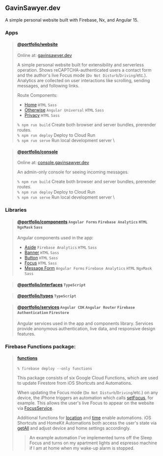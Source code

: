 ## GavinSawyer.dev
A simple personal website built with Firebase, Nx, and Angular 15.
### Apps
> #### [@portfolio/website](apps/website)
> 
> Online at: [gavinsawyer.dev](https://gavinsawyer.dev)
> 
> A simple personal website built for extensibility and serverless operation. Shows reCAPTCHA-authenticated users a contact form and the author's live Focus mode (`Do Not Disturb`/`Driving`/etc.). Analytics are collected on user interactions like scrolling, sending messages, and following links.
> 
> Route Components:
> - [Home](apps/website/src/app/routeComponents/home) `HTML` `Sass`
> - [Otherwise](apps/website/src/app/routeComponents/otherwise) `Angular Universal` `HTML` `Sass`
> - [Privacy](apps/website/src/app/routeComponents/privacy) `HTML` `Sass`
>
> `% npm run build` Create both browser and server bundles, prerender routes. \
> `% npm run deploy` Deploy to Cloud Run \
> `% npm run serve` Run local development server \

> #### [@portfolio/console](apps/console)
>
> Online at: [console.gavinsawyer.dev](https://console.gavinsawyer.dev)
>
> An admin-only console for seeing incoming messages.
>
> `% npm run build` Create both browser and server bundles, prerender routes. \
> `% npm run deploy` Deploy to Cloud Run \
> `% npm run serve` Run local development server \
### Libraries
> #### [@portfolio/components](libs/components) `Angular Forms` `Firebase Analytics` `HTML` `NgxMask` `Sass`
> 
> Angular components used in the app:
> - [Aside](libs/components/src/lib/aside) `Firebase Analytics` `HTML` `Sass`
> - [Banner](libs/components/src/lib/banner) `HTML` `Sass`
> - [Button](libs/components/src/lib/button) `HTML` `Sass`
> - [Focus](libs/components/src/lib/focus) `HTML` `Sass`
> - [Message Form](libs/components/src/lib/message-form) `Angular Forms` `Firebase Analytics` `HTML` `NgxMask` `Sass`

> #### [@portfolio/interfaces](libs/interfaces) `TypeScript`

> #### [@portfolio/types](libs/types) `TypeScript`

> #### [@portfolio/services](libs/services) `Angular CDK` `Angular Router` `Firebase Authentication` `Firestore`
> 
> Angular services used in the app and components library. Services provide anonymous authentication, live data, and responsive design features. 
### Firebase Functions package:
> #### [functions](functions)
> 
> `% firebase deploy --only functions`
>
> This package consists of six Google Cloud Functions, which are used to update Firestore from iOS Shortcuts and Automations.
>
> When updating the Focus mode (`Do Not Disturb`/`Driving`/etc.) on any device, the iPhone triggers an automation which calls [setFocus](functions/shortcuts/focus/set.js), for example. This allows the user's live Focus to appear on the website via [FocusService](libs/services/src/lib/focus.service.ts).
>
> Additional functions for [location](functions/shortcuts/location) and [time](functions/shortcuts/time) enable automations. iOS Shortcuts and HomeKit Automations both access the user's state via [getAll](functions/shortcuts/all/get.js) and adjust device and home settings accordingly.
>
> > An example automation I've implemented turns off the Sleep Focus and turns on my apartment lights and espresso machine if I am at home when my wake-up alarm is stopped.
